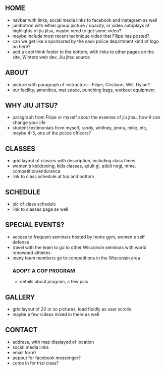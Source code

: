 ## HOME
- navbar with links, social media links to facebook and instagram as well
- jumbotron with either group picture / opacity, or video autoplays of highlights of jiu jitsu, maybe need to get some video?
- maybe include most recent technique video that Filipe has posted?
- can we get like a sponsored by the sauk police department kind of logo on here?
- add a cool think footer to the bottom, with links to other pages on the site, Winters web dev, Jiu jitsu source

## ABOUT
- picture with paragraph of instructors - Filipe, Cristiano, Will, Dylan?
- our facility, amenities, mat space, punching bags, workout equipment

## WHY JIU JITSU?
- paragraph from Filipe or myself about the essense of jiu jitsu, how it can change your life
- student testimonials from myself, randy, whitney, jenna, mike, etc, maybe 4-5, one of the police officers?

## CLASSES
- grid layout of classes with description, including class times
- women's kickboxing, kids classes, adult gi, adult nogi, mma, competition/endurance
- link to class schedule at top and bottom

## SCHEDULE
- pic of class schedule
- link to classes page as well

## SPECIAL EVENTS?
- access to frequent seminars hosted by home gym, women's self defense
- travel with the team to go to other Wisconsin seminars with world renowned athletes
- many team members go to competitions in the Wisconsin area
    ### ADOPT A COP PROGRAM
    - details about program, a few pics

## GALLERY
- grid layout of 20 or so pictures, load fluidly as user scrolls
- maybe a few videos mixed in there as well


## CONTACT
- address, with map displayed of location
- social media links
- email form?
- popout for facebook messenger?
- come in for trial class?

